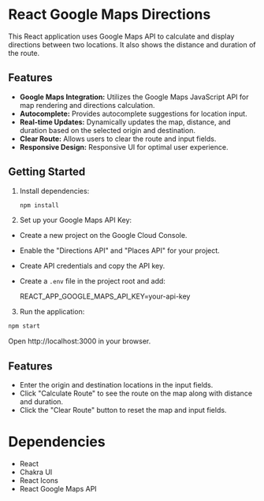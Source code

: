 # React Google Maps Directions

This React application uses Google Maps API to calculate and display directions between two locations. It also shows the distance and duration of the route.

## Features

- **Google Maps Integration:** Utilizes the Google Maps JavaScript API for map rendering and directions calculation.
- **Autocomplete:** Provides autocomplete suggestions for location input.
- **Real-time Updates:** Dynamically updates the map, distance, and duration based on the selected origin and destination.
- **Clear Route:** Allows users to clear the route and input fields.
- **Responsive Design:** Responsive UI for optimal user experience.

## Getting Started


1. Install dependencies:
   ```bash
   npm install
3. Set up your Google Maps API Key:

- Create a new project on the Google Cloud Console.
- Enable the "Directions API" and "Places API" for your project.
- Create API credentials and copy the API key.
- Create a `.env` file in the project root and add:

  REACT_APP_GOOGLE_MAPS_API_KEY=your-api-key

3. Run the application:
  
  ```bash
  npm start
```
   Open http://localhost:3000 in your browser.

   
## Features

- Enter the origin and destination locations in the input fields.
- Click "Calculate Route" to see the route on the map along with distance and duration.
- Click the "Clear Route" button to reset the map and input fields.

 # Dependencies

- React
- Chakra UI
- React Icons
- React Google Maps API
